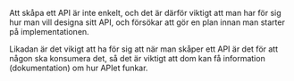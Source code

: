 Att skåpa ett API är inte enkelt, och det är därför viktigt att man har för sig hur man vill designa sitt API, och försökar att gör en plan innan man starter på implementationen.

Likadan är det vikigt att ha för sig att när man skåper ett API är det för att någon ska konsumera det, så det är viktigt att dom kan få information (dokumentation) om hur APIet funkar.